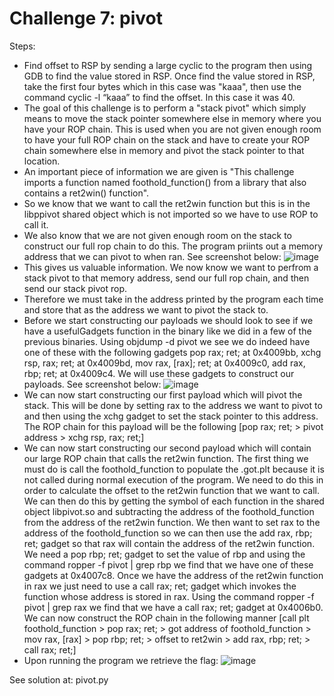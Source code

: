 # Challenge 7: pivot 
Steps:
- Find offset to RSP by sending a large cyclic to the program then using GDB to find the value stored in RSP. Once find the value stored in RSP, take the first four bytes which in this case was "kaaa", then use the command cyclic -l “kaaa” to find the offset. In this case it was 40.
- The goal of this challenge is to perform a "stack pivot" which simply means to move the stack pointer somewhere else in memory where you have your ROP chain. This is used when you are not given enough room to have your full ROP chain on the stack and have to create your ROP chain somewhere else in memory and pivot the stack pointer to that location.
- An important piece of information we are given is "This challenge imports a function named foothold_function() from a library that also contains a ret2win() function".
- So we know that we want to call the ret2win function but this is in the libppivot shared object which is not imported so we have to use ROP to call it.
- We also know that we are not given enough room on the stack to construct our full rop chain to do this. The program priints out a memory address that we can pivot to when ran. See screenshot below:
![image](https://github.com/tylerdionne/ROPEMPORIUM2023/assets/143131384/cc3306d0-e403-44f2-91e1-8e58d85747ba)
- This gives us valuable information. We now know we want to perfrom a stack pivot to that memory address, send our full rop chain, and then send our stack pivot rop.
- Therefore we must take in the address printed by the program each time and store that as the address we want to pivot the stack to.
- Before we start constructing our payloads we should look to see if we have a usefulGadgets function in the binary like we did in a few of the previous binaries. Using objdump -d pivot we see we do indeed have one of these with the following gadgets pop rax; ret; at 0x4009bb, xchg rsp, rax; ret; at 0x4009bd, mov rax, [rax]; ret; at 0x4009c0, add rax, rbp; ret; at 0x4009c4. We will use these gadgets to construct our payloads. See screenshot below:
![image](https://github.com/tylerdionne/ROPEMPORIUM2023/assets/143131384/36fdd26b-a0c3-403d-9752-7af2a1f692d2)
- We can now start constructing our first payload which will pivot the stack. This will be done by setting rax to the address we want to pivot to and then using the xchg gadget to set the stack pointer to this address. The ROP chain for this payload will be the following [pop rax; ret; > pivot address > xchg rsp, rax; ret;]
- We can now start constructing our second payload which will contain our large ROP chain that calls the ret2win function. The first thing we must do is call the foothold_function to populate the .got.plt because it is not called during normal execution of the program. We need to do this in order to calculate the offset to the ret2win function that we want to call. We can then do this by getting the symbol of each function in the shared object libpivot.so and subtracting the address of the foothold_function from the address of the ret2win function. We then want to set rax to the address of the foothold_function so we can then use the add rax, rbp; ret; gadget so that rax will contain the address of the ret2win function. We need a pop rbp; ret; gadget to set the value of rbp and using the command ropper -f pivot | grep rbp we find that we have one of these gadgets at 0x4007c8. Once we have the address of the ret2win function in rax we just need to use a call rax; ret; gadget which invokes the function whose address is stored in rax. Using the command ropper -f pivot | grep rax we find that we have a call rax; ret; gadget at 0x4006b0. We can now construct the ROP chain in the following manner [call plt foothold_function > pop rax; ret; > got address of foothold_function > mov rax, [rax] > pop rbp; ret; > offset to ret2win > add rax, rbp; ret; > call rax; ret;]
- Upon running the program we retrieve the flag:
![image](https://github.com/tylerdionne/ROPEMPORIUM2023/assets/143131384/155c16ca-2f3a-488e-b20a-72439e53905f)

See solution at: pivot.py



